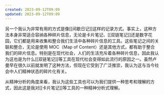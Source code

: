 ```yaml
---
created: 2023-09-12T09:09
updated: 2023-09-12T09:09
---
```

另一个我认为非常有用的方式是像[[间歇日记]]这样的记录方式。事实上，这种方法本身非常适合容纳各种碎片信息，无论是卡片笔记、[[双链笔记]]还是数字花园，它们都是用来收集和整合我们生活中各种碎片信息的工具。这些笔记之间的关联和整合，无论是使用 MOC（Map of Content）还是其他方式，都有助于整合我们的碎片信息。特别是在现代社会，人们的生活充斥着各种碎片信息，因此我认为这也是为什么[[双链笔记]]等工具在现代社会变得如此流行的原因之一。虽然卢曼早在很久以前就发明了这种方法，但现在它受到了广泛推崇，我认为这与当今社会中人们精神状态的碎片化有关。

从精神分析的角度来看，我认为这些工具也可以为我们提供一种思考和理解的方式，因此这是我对[[卡片笔记]]等工具的一种精神分析式理解。